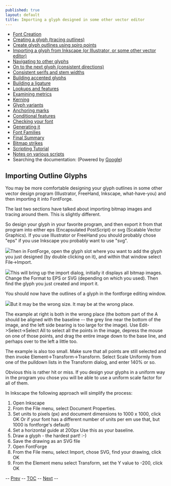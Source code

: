 ```yaml
---
published: true
layout: default
title: Importing a glyph designed in some other vector editor
---
```



-   [Font Creation](../editexample/#FontCreate)
-   [Creating a glyph (tracing outlines)](../editexample/#CharCreate)
-   [Create glyph outlines using spiro points](../editspiro/)
-   [Importing a glyph from Inkscape (or Illustrator, or some other
    vector editor)]()
-   [Navigating to other glyphs](../editexample2/#Navigating)
-   [On to the next glyph (consistent
    directions)](../editexample2/#Creating-o)
-   [Consistent serifs and stem
    widths](../editexample3/#consistent-stems)
-   [Building accented glyphs](../editexample4/#accents)
-   [Building a ligature](../editexample4/#ligature)
-   [Lookups and features](../editexample4/#lookups)
-   [Examining metrics](../editexample5/#metrics)
-   [Kerning](../editexample5/#Kerning)
-   [Glyph variants](../editexample6/#Variants)
-   [Anchoring marks](../editexample6/#Marks)
-   [Conditional features](../editexample6-5/#Conditional)
-   [Checking your font](../editexample7/#checking)
-   [Generating it](../editexample7/#generating)
-   [Font Families](../editexample7/#Families)
-   [Final Summary](../editexample7/#summary)
-   [Bitmap strikes](../editexample8/)
-   [Scripting Tutorial](../../documentation/scripting/native/scripting-tutorial/)
-   [Notes on various scripts](../../documentation/scripting/native/scriptnotes/#Special)
-   Searching the documentation: (Powered by
    [Google](http://www.google.com/))

Importing Outline Glyphs
------------------------

You may be more comfortable designing your glyph outlines in some other
vector design program (Illustrator, FreeHand, Inkscape, what-have-you)
and then importing it into FontForge.

The last two sections have talked about importing bitmap images and
tracing around them. This is slightly different.

So design your glyph in your favorite program, and then export it from
that program into either eps (Encapsulated PostScript) or svg (Scalable
Vector Graphics). If you use Illustrator or FreeHand you should probably
chose "eps" if you use Inkscape you probably want to use "svg".

![](/assets/img/old/emptyfont-A-sel.png)Then in FontForge, open the glyph slot where you
want to add the glyph you just designed (by double clicking on it), and
within that window select File-\>Import.

![](/assets/img/old/import.png)This will bring up the import dialog, initially it
displays all bitmap images. Change the Format to EPS or SVG (depending
on which you used). Then find the glyph you just created and import it.

You should now have the outlines of a glyph in the fontforge editing
window.

![](/assets/img/old/floating-A.png)But it may be the wrong size. It may be at the wrong
place.

The example at right is both in the wrong place (the bottom part of the
A should be aligned with the baseline -- the grey line near the bottom
of the image, and the left side bearing is too large for the image). Use
Edit-\>Select-\>Select All to select all the points in the image,
depress the mouse on one of those points, and drag the entire image down
to the base line, and perhaps over to the left a little too.

The example is also too small. Make sure that all points are still
selected and then invoke Element-\>Transform-\>Transform. Select Scale
Uniformly from one of the pulldown lists in the Transform dialog, and
enter 140% or so.

Obvious this is rather hit or miss. If you design your glyphs in a
uniform way in the program you chose you will be able to use a uniform
scale factor for all of them.

In Inkscape the following approach will simplify the process:

1.  Open Inkscape
2.  From the File menu, select Document Properties.
3.  Set units to pixels (px) and document dimensions to 1000 x 1000,
    click OK
     Or if your font has a different number of units per em use that,
    but 1000 is fontforge's default)
4.  Set a horizontal guide at 200px
     Use this as your baseline.
5.  Draw a glyph - the hardest part! :-)
6.  Save the drawing as an SVG file
7.  Open FontForge
8.  From the File menu, select Import, chose SVG, find your drawing,
    click OK
9.  From the Element menu select Transform, set the Y value to -200,
    click OK

-- [Prev](../editspiro/) -- [TOC](../overview/) --
[Next](../editexample2/) --
